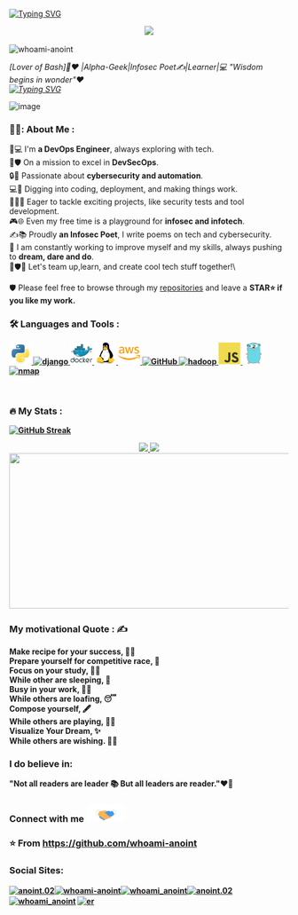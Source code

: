 [![Typing SVG](https://readme-typing-svg.demolab.com?font=Fira+Code&pause=1000&color=8DF77B&background=FF197700&width=435&lines=Abhishek+Kafle;Mr.+Anoint)](https://git.io/typing-svg)
<p>
  <div id="header" align="center">
  <img src="https://media.giphy.com/media/M9gbBd9nbDrOTu1Mqx/giphy.gif" width="100"/>
</div>
<p align="left"> <img src="https://komarev.com/ghpvc/?username=whoami-anoint&label=Profile%20views&color=0e75b6&style=flat" alt="whoami-anoint" /> </p>
  <em>
    [Lover of Bash]🤤♥️
|Alpha-Geek|Infosec Poet✍️|Learner|💻
"Wisdom begins in wonder"❤️
      <br>
      <a href="https://git.io/typing-svg"><img src="https://readme-typing-svg.demolab.com?font=Fira+Code&weight=20&size=15&duration=5024&pause=996&color=F70CF2&background=FF197700&width=435&lines=2+Decades+%2B+of+living+a+comical+life!!+" alt="Typing SVG" /></a>
  </em>  
</p>

![image](https://github.com/whoami-anoint/whoami-anoint/assets/72187543/f8493310-6be1-4652-9935-fa6f3b8e9d5c)

### 👨‍💻: About Me :

🔧💻 I'm **a DevOps Engineer**, always exploring with tech.\
🚀🛡️ On a mission to excel in **DevSecOps**.\
🔒🤖 Passionate about **cybersecurity and automation**.\
💻🚀 Digging into coding, deployment, and making things work.\
🕵️‍♂️🔨 Eager to tackle exciting projects, like security tests and tool development.\
🎮🌐 Even my free time is a playground for **infosec and infotech**.\
✍️📚 Proudly **an Infosec Poet**, I write poems on tech and cybersecurity.\
 🌟  I am constantly working to improve myself and my skills, always pushing to **dream, dare and do**.\
🚀🛡️👾 Let's team up,learn, and create cool tech stuff together!\


🛡️ Please feel free to browse through my <a href="https://github.com/whoami-anoint?tab=repositories">repositories</a> and leave a <strong>STAR<strong>⭐️ if you like my work.

### :hammer_and_wrench: Languages and Tools :
<p align="left">
    <a href="https://www.python.org" target="_blank" rel="noreferrer">
        <img src="https://raw.githubusercontent.com/devicons/devicon/master/icons/python/python-original.svg" alt="python" width="40" height="40"/>
    </a>
    <a href="https://www.djangoproject.com/" target="_blank" rel="noreferrer">
        <img src="https://cdn.worldvectorlogo.com/logos/django.svg" alt="django" width="40" height="40"/>
    </a>
    <a href="https://www.docker.com/" target="_blank" rel="noreferrer">
        <img src="https://raw.githubusercontent.com/devicons/devicon/master/icons/docker/docker-original-wordmark.svg" alt="docker" width="40" height="40"/>
    </a>
    <a href="https://www.linux.org/" target="_blank" rel="noreferrer">
        <img src="https://raw.githubusercontent.com/devicons/devicon/master/icons/linux/linux-original.svg" alt="linux" width="40" height="40"/>
    </a>
    <a href="https://aws.amazon.com" target="_blank" rel="noreferrer">
        <img src="https://raw.githubusercontent.com/devicons/devicon/master/icons/amazonwebservices/amazonwebservices-plain-wordmark.svg" alt="aws" width="40" height="40"/>
    </a>
    <a href="https://github.com" target="_blank" rel="noreferrer">
        <img src="https://github.githubassets.com/images/modules/logos_page/GitHub-Mark.png" alt="GitHub" width="40" height="40"/>
    </a>
    <a href="https://hadoop.apache.org" target="_blank" rel="noreferrer">
        <img src="https://hadoop.apache.org/images/hadoop-logo.jpg" alt="hadoop" width="40" height="40"/>
    </a>
    <a href="https://developer.mozilla.org/en-US/docs/Web/JavaScript" target="_blank" rel="noreferrer">
        <img src="https://raw.githubusercontent.com/devicons/devicon/master/icons/javascript/javascript-original.svg" alt="javascript" width="40" height="40"/>
    </a>
    <a href="https://golang.org" target="_blank" rel="noreferrer">
        <img src="https://raw.githubusercontent.com/devicons/devicon/master/icons/go/go-original.svg" alt="go" width="40" height="40"/>
    </a>
    <a href="https://nmap.org" target="_blank" rel="noreferrer">
        <img src="https://nmap.org/images/nmap-project-logo.png" alt="nmap" width="40" height="40"/>
    </a>
</p>
<br/>
  
### :fire: My Stats :  
[![GitHub Streak](https://streak-stats.demolab.com?user=whoami-anoint&theme=dark)](https://git.io/streak-stats)

<div align="center">
  <a href="https://github.com/whoami-anoint">
    <img height="180em" src="https://github-readme-stats-eight-theta.vercel.app/api?username=whoami-anoint&cache_seconds=7200&layout=compact&title_color=ffab91&text_color=80cbc4&bg_color=263238&border_radius=10" />
    <img height="180em" src="https://github-readme-stats-eight-theta.vercel.app/api/top-langs/?username=whoami-anoint&langs_count=12&layout=compact&hide=html,css&title_color=ffab91&text_color=80cbc4&bg_color=263238&border_radius=10" />
    <img height="280em" width="800em" src="https://fabianocouto-activity-graph.vercel.app/graph/?username=whoami-anoint&theme=material&radius=10" />
  </a>
</div>

### **My motivational Quote** : ✍️

Make recipe for your success, 🧑‍🍳
<br>
Prepare yourself for competitive race, 🐎
<br>
Focus on your study, 👨‍🎓
<br>
While other are sleeping, 🛌
<br>
Busy in your work, 🧑‍💻
<br>
While others are loafing, 😴
<br>
Compose yourself, 🖋️
<br>
While others are playing, 🤾‍♂️
<br>
Visualize Your Dream, ✨
<br />
While others are wishing. 🤎🚀

### I do believe in:
"Not all readers are leader 📚
But all leaders are reader."❤️👑
</b>

### Connect with me <img src="https://github.com/SatYu26/SatYu26/blob/master/Assets/Handshake.gif" height="32px">

### ⭐️ From https://github.com/whoami-anoint

### Social Sites: 
<a href="https://fb.com/anoint.02" target="blank"><img align="center" src="https://raw.githubusercontent.com/rahuldkjain/github-profile-readme-generator/master/src/images/icons/Social/facebook.svg" alt="anoint.02" height="30" width="40" /></a><a href="https://www.linkedin.com/in/whoami-anoint/" target="blank"><img align="center" src="https://raw.githubusercontent.com/rahuldkjain/github-profile-readme-generator/master/src/images/icons/Social/linked-in-alt.svg" alt="whoami-anoint" height="30" width="40" /></a><a href="https://twitter.com/whoami_anoint" target="blank"><img align="center" src="https://raw.githubusercontent.com/rahuldkjain/github-profile-readme-generator/master/src/images/icons/Social/twitter.svg" alt="whoami_anoint" height="30" width="40" /></a><a href="https://www.instagram.com/anoint.02" target="blank"><img align="center" src="https://raw.githubusercontent.com/rahuldkjain/github-profile-readme-generator/master/src/images/icons/Social/instagram.svg" alt="anoint.02" height="30" width="40" /></a><a href="https://www.youtube.com/@alphageek_" target="blank"><img align="center" src="https://raw.githubusercontent.com/rahuldkjain/github-profile-readme-generator/master/src/images/icons/Social/youtube.svg" alt="whoami_anoint" height="30" width="40" /></a>
<a href="https://www.hackerrank.com/whoami_anoint" target="blank"><img align="center" src="https://raw.githubusercontent.com/rahuldkjain/github-profile-readme-generator/master/src/images/icons/Social/hackerrank.svg" alt="er" height="30" width="40" /></a>
</p>
